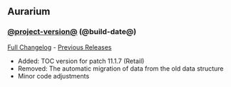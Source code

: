 ## Aurarium
### [@project-version@](https://github.com/wow-addon-dev/Aurarium/tree/@project-version@) (@build-date@)
[Full Changelog](@full-changelog@) - [Previous Releases](https://github.com/wow-addon-dev/Aurarium/releases)

- Added: TOC version for patch 11.1.7 (Retail)
- Removed: The automatic migration of data from the old data structure
- Minor code adjustments
